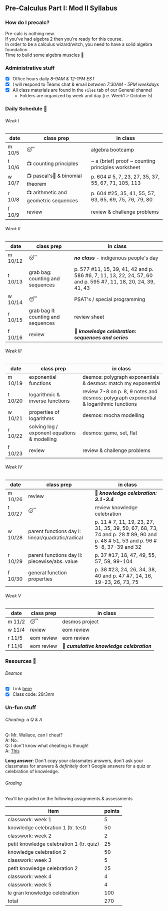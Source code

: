 ## Pre-Calculus Part I: Mod II Syllabus

### How do I precalc?
Pre-calc is nothing new. \
If you've had algebra 2 then you're ready for this course. \
In order to be a calculus wizard/witch, you need to have a solid algebra foundation.\
Time to build some algebra muscles&nbsp;:muscle:

### Administrative stuff
- [x] Office hours daily _8-9AM & 12-1PM EST_
- [x] I will respond to Teams chat & email _between 7:30AM - 5PM weekdays_
- [x] All class materials are found in the `Files` tab of our General channel
  - Folders are organized by week and day (i.e. Week1 > October 5)


### Daily Schedule&nbsp;:calendar:

###### Week I
date | class prep | in class
---- | --------------------- | ---------
m 10/5 | :sleeping:|algebra bootcamp
t 10/6 | :tv:&nbsp;counting principles | ~ a (brief) proof ~ counting principles worksheet
w 10/7 | :tv:&nbsp;pascal's:small_red_triangle:&nbsp;& binomial theorem| p. 604 # 5, 7, 23, 27, 35, 37, 55, 67, 71, 105, 113
r 10/8 | :tv:&nbsp;arithmetic and geometric sequences|p. 604 #25, 35, 41, 55, 57, 63, 65, 69, 75, 76, 79, 80
f 10/9 | review | review & challenge problems

###### Week II
date | class prep | in class
---- | --------------------- | ---------
m 10/12 | :sleeping: | ***no class*** - indigenous people's day
t 10/13 | grab bag: counting and sequences | p. 577 #11, 15, 39, 41, 42 and p. 586 #6, 7, 11, 13, 22, 24, 57, 60  and p. 595 #7, 11, 18, 20, 24, 39, 41, 43
w 10/14 | :sleeping: | PSAT's / special programming
r 10/15 | grab bag II: counting and sequences | review sheet 
f 10/16 |review|:tada:&nbsp;***knowledge celebration: sequences and series***

###### Week III
date | class prep | in class
---- | --------------------- | ---------
m 10/19 | exponential functions | desmos: polygraph exponentials & desmos: match my exponential
t 10/20 | logarithmic & inverse functions | review 7-8 on p. 8, 9 notes and desmos: polygraph exponential & logarithmic functions
w 10/21 | properties of logarithms  |desmos: mocha modelling 
r 10/22 | solving log / exponent equations & modelling | desmos: game, set, flat
f 10/23 | review | review & challenge problems

###### Week IV
date | class prep | in class
---- | --------------------- | ---------
m 10/26 | review |:tada:&nbsp;***knowledge celebration: 3.1-3.4***
t 10/27 | :sleeping: | review knowledge celebration
w 10/28 | parent functions day I: linear/quadratic/radical | p. 11 # 7, 11, 19, 23, 27, 31, 35, 39, 50, 67, 68, 73, 74 and p. 28 # 89, 90 and p. 48 # 51, 53 and p. 96 # 5-8, 37-39 and 32
r 10/29 | parent functions day II: piecewise/abs. value | p. 37 #17, 18, 47, 49, 55, 57, 59, 99-104
f 10/30 | general function properties | p. 38 #23, 24, 26, 34, 38, 40 and  p. 47 #7, 14, 16, 19-23, 26, 73, 75

###### Week V
date | class prep | in class
---- | --------------------- | ---------
m 11/2 |:sleeping:|desmos project
w 11/4 |review |eom review
r 11/5 | eom review |eom review
f 11/6 | eom review | :tada:&nbsp;***cumulative knowledge celebration***

### Resources&nbsp;:hammer:

###### Desmos
 - [x] Link [here](student.desmos.com)
 - [x] Class code: 26r3nm

### Un-fun stuff

###### Cheating: a Q & A
Q: Mr. Wallace, can I cheat?\
A: No.\
Q: I don't know what cheating is though!\
A: [This](https://static01.nyt.com/images/2018/04/20/sports/20armstrong-promo/merlin_11277122_a72a3be1-0163-44fa-8895-e549bea3b953-superJumbo.jpg?quality=90&auto=webp)

**Long answer**: Don't copy your classmates answers, don't ask your classmates for answers & _definitely_ don't Google answers for a quiz or celebration of knowledge.

###### Grading
You'll be graded on the following assignments & assessments

item | points
---- | ------
classwork: week 1 | 5
knowledge celebration 1 (tr. test) | 50
classwork: week 2 | 2
petit knowledge celebration 1 (tr. quiz) | 25
knowledge celebration 2 | 50
classwork: week 3 | 5
petit knowledge celebration 2 | 25
classwork: week 4 | 4
classwork: week 5 | 4
le gran knowledge celebration | 100
total | 270
